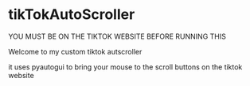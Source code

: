 # tikTokAutoScroller
YOU MUST BE ON THE TIKTOK WEBSITE BEFORE RUNNING THIS

Welcome to my custom tiktok autscroller

it uses pyautogui to bring your mouse to the scroll buttons on the tiktok website

